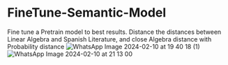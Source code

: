 # FineTune-Semantic-Model
Fine tune a Pretrain model to best results.
Distance the distances between Linear Algebra and Spanish Literature, and close Algebra distance with Probability distance
![WhatsApp Image 2024-02-10 at 19 40 18 (1)](https://github.com/Luis99DavidFloresTorres/FineTune-Semantic-Model/assets/74078980/c6ea6de2-28c3-49be-9f63-0992a9d9a8a6)
![WhatsApp Image 2024-02-10 at 21 13 00](https://github.com/Luis99DavidFloresTorres/FineTune-Semantic-Model/assets/74078980/c2b4d3f7-059c-4940-b91a-109f62a9666a)
